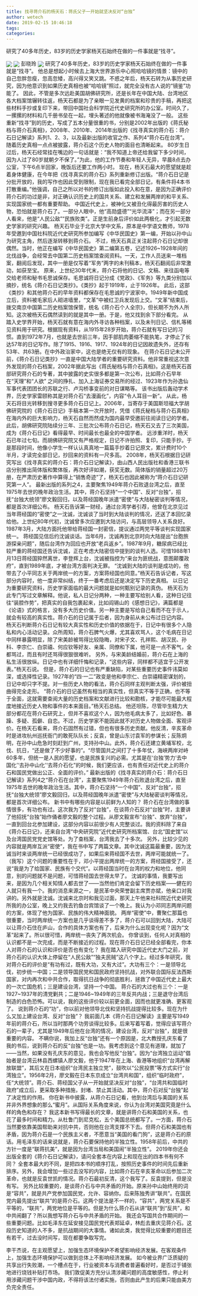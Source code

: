 ```yaml
---
title: 找寻蒋介石的杨天石：蒋氏父子一开始就坚决反对“台独”
author: wetech
date: 2019-02-15 10:46:18
tags: 
categories: 
---
```

研究了40多年历史，83岁的历史学家杨天石始终在做的一件事就是“找寻”。
<!-- more -->
<img align="center" border="0" src="https://imgcdn.yicai.com/uppics/images/2019/02/af74047dea169dd66727562c435f1e72.jpg" />
<img align="center" border="0" src="https://imgcdn.yicai.com/uppics/images/2019/02/f2a1daf33cc21ec020754253da431d6e.jpg" />
彭晓玲
<img align="center" border="0" src="https://imgcdn.yicai.com/uppics/images/2019/02/0e31ee9c895ce6b4d5b6fae7ca2628be.jpg" />
研究了40多年历史，83岁的历史学家杨天石始终在做的一件事就是“找寻”。
他总是想起小时候去上海大世界游乐中心照哈哈镜的情景：镜中的自己忽胖忽瘦，忽高忽矮，高兴得又笑又跳。不惑之年后，杨天石转为从事历史研究，因为他意识到如果历史真相也被“哈哈镜”照过，就完全没有古人说的“镜鉴”功能了。
因此，不管是多次远赴美国胡佛研究所，还是长年在中国大陆、台湾地区各大档案馆辗转往返，杨天石都是为了亲眼一见发黄的档案和珍贵的手稿，再把这些材料手抄或复印下来，带回中国社会科学院近代史研究所的办公室。时间久了，一摞摞的材料和几千册书垒在一起，埋头著述的他就像被书海淹没了一般。
这些重新“找寻”到的历史，写成了五本分量很重的书，分别是2002年出版的《蒋氏秘档与蒋介石真相》，2008年、2010年、2014年出版的《找寻真实的蒋介石：蒋介石日记解读》系列1、2、3，以及最新出版的收官之作、系列4“蒋介石在台湾”。随着历史真相一点点被披露，蒋介石这个历史人物的面目也清晰起来。
80岁生日过后，杨天石经常挂在嘴边的一句话就是：“我不知道上帝还给我留下多少时间，因为人过了80岁就朝夕不保了。”为此，他的工作节奏和年轻人无异，早晨8点去办公室，下午6点半回家，晚饭后还要工作两小时。
现在，杨天石最大的愿望就是趁着身体健康，在今年把《找寻真实的蒋介石》系列重新修订出版。“蒋介石日记是分批开放的，我的写作也因此受到限制，现在我已看完全部日记，有条件将4本书打散重编。”他强调，自己之所以对书的修订出版如此投入和在意，是因为正确评价蒋介石的功过是非，对正确认识历史上的国共关系、建立和发展两岸的和平关系、实现国家统一都有重要帮助。
中国近代史上，被神化又被丑化得最厉害的历史人物，恐怕就是蒋介石了。一部分人眼中，他“高勋盛德”“光华流泽”；而在另一部分人看来，他是“人民公敌”“民族败类”。正是生前身后评价如此两极化，才引起无数史学家的研究兴趣。
杨天石毕业于北京大学中文系，原本是中学语文教师，1978年受邀到中国社科院近代史研究所参加编写《中华民国史》第一编，开始以孙中山为研究主角，然后逐渐转移到蒋介石。
不过，杨天石真正关注起蒋介石日记却很偶然。当时，他正在编写《中华民国史》第二编第五卷，记述1926~1928年间的北伐战争，会经常去中国第二历史档案馆查阅资料。一天，工作人员送来一堆档案，翻阅后发现，其中一册是仅写着“军务”两字的未刊稿本，杨天石翻阅后非常激动，如获至宝。
原来，上世纪30年代末，蒋介石将他的日记、文稿、来往函电等交给老师和秘书毛思诚保存。毛思诚将日记分成《党政》、《军务》等九类分别加以摘抄，统名《蒋介石日记类抄》。《类抄》起于1919年，止于1926年。
此后，这部《类抄》和其他蒋介石的早年资料都保存在毛思诚的宁波家中。1949年新中国成立后，资料被毛家后人砌进墙里，“文革”中被红卫兵发现后上交。“文革”结束后，拨交南京中国第二历史档案馆保管，统名《蒋介石个人全宗》，但长期不为外人所知。这次被杨天石偶然读到的就是其中一册。于是，他又找到余下部分看完。
从踏入史学界开始，杨天石就有意在海内外寻访各种档案，以及未刊日记、信札等稀见资料用于研究。根据现有资料，从1915年28岁开始，蒋介石就有写日记的习惯。直到1972年7月，也就是去世前三年，因手部肌肉萎缩不能执笔，才停止了长达57年的日记写作。除了1915、1916、1917、1924年的日记因故遗失外，还存有53年、共63册。在中外政治家中，这也是绝无仅有的现象。
在蒋介石日记未公开前，《蒋介石日记类抄》一直是中国大陆学者的重要研究资料。他非常重视这次意外发现的蒋介石档案，2002年据此写出《蒋氏秘档与蒋介石真相》。这是杨天石首部研究蒋介石的专著，其中披露的史实很多都是第一次公布，比如蒋介石早年在“天理”和“人欲” 之间的挣扎、加入上海证券交易所的经过、1923年作为孙逸仙军事代表团团长的苏联之行、卢沟桥事变前的对日谋略等。
该书出版后轰动学术界，历史学家雷颐称其是对蒋介石“去漫画化”，内容“令人耳目一新”。
从此，杨天石将目光转移到搜寻更多蒋介石日记上。2006年，当寄存于美国斯坦福大学胡佛研究院的《蒋介石日记》手稿本第一次开放时，凭借《蒋氏秘档与蒋介石真相》在海内外的巨大影响力，杨天石自然而然成为国内最早受邀前往阅读日记的学者。此后，胡佛研究院陆续分三年、三批次公布蒋介石日记，杨天石又去了三次美国，成为《蒋介石日记》看得最早、时间最长也最全的中国学者。
远涉重洋时，杨天石已年过七旬。而胡佛研究院又有严格规定，日记不许拍照、复印，只能手抄。于是那段时间，他像小学生一样认认真真地一篇篇手抄着日记原文，累计费时10个半月，才读完全部日记，抄回来的资料有一尺多高。
2008年，杨天石根据日记研究写出《找寻真实的蒋介石：蒋介石日记解读》，由山西人民出版社和香港三联书店分别推出简体版和繁体版，再次好评如潮，获奖无数。简体版的销量超过20万册，在严肃历史著作中算得上“销售奇迹”了，杨天石也因此被称为“蒋介石日记研究第一人”。
最新出版的系列之4，主要聚焦1949年蒋介石败退台湾之后，直至1975年去世的晚年政治生活。其中，蒋介石坚持“一个中国”、反对“台独”，招抚“台独大统领”廖文毅回归，以及蒋经国晚年派遣“密使”与大陆秘密谈判等情况，都是首次详细公布。
杨天石告诉第一财经，通过台湾学者引荐，他曾在北京见过当年蒋经国的“密使”之一沈诚，沈诚谈了当时到大陆谈判的情况，还送了本回忆录给他。上世纪80年代初，沈诚曾多次应邀到大陆访问，与高层领导人关系良好。1987年3月，大陆方面托他带给蒋经国一封密信，提议通过两党平等谈判实现国家统一。
蒋经国见信后约沈诚谈话。当年6月，沈诚再到北京时向大陆提出“台胞旅游探亲问题”，随后台湾作为回应也开放“老兵返乡”。1987年9月，糖尿病已经比较严重的蒋经国还告诉沈诚，正在考虑大陆密信中提到的谈判人选。可惜1988年1月13日蒋经国猝然离世，李登辉上台，沈诚被指控为“来台为匪统战，意图颠覆政府”，直到1989年底，才被台湾方面判决无罪。
“沈诚到大陆的谈判是成功的，他带去了小平同志关于两岸统一的方案，方案蒋经国也同意。”杨天石告诉记者，写这部分内容时，他一度非常纠结，终于一番考虑后还是决定写下历史真相。
以日记为重要研究资料，历史学家面临的最大问题就是如何甄别记录的真伪。
杨天石为此专门写过文章解释。他说，私人日记分两种，一种主要写给别人看，这种日记往往“装腔作势”，把真实的自我包裹起来，比如阎锡山的《感想日记》，满篇都是《论语》式的格言，没有多大历史价值。另一种主要是写给自己看而不在于示人，就会有较高的真实性。蒋介石的日记属于后者，因为身前从未公布过日记内容。
杨天石判断蒋介石日记有较大真实性和历史价值的依据在于，日记中有很多个人隐私和内心活动记录。众所周知，蒋介石脾气火爆，尤其喜欢骂人，这个毛病在日记中同样暴露明显，除了宋美龄被骂得比较隐晦，对宋子文、孔祥熙、胡汉民、孙科、李宗仁、白崇禧、何应钦等好友、亲属、同僚和下属，他可是一点不客气，全都骂过，而且有时还骂得很狠很难听。
另外，与宋美龄结婚前，蒋介石在上海的私生活很放纵。日记中也有详细忏悔和记录，“这些内容，同样都不适宜于公开发表。”杨天石说。
但是，蒋介石的日记也有严重缺陷，对某些重要历史事件讳莫如深，或选择性记录。1927年的“四·一二”政变是他和李宗仁、白崇禧精密谋划的，日记中却只字不提。对一些历史人物的看法，蒋介石同样主观判断太强，评价被扭曲得完全走形。
“蒋介石的日记虽然有相当的真实性，但真实不等于正确，也不等于全面，这就需要查阅大量的历史档案和文献进行比较和勘核，才能尽可能最大程度地接近历史人物和事件的本来面目。”杨天石总结。
他还坦陈，尽管毕生精力大部分都花在蒋介石研究上，但并不喜欢这个人，因为他毛病太多了，比如好色、暴躁、多疑、孤僻、自恋。不过，历史学家不能因此就不对历史人物做全面、客观评价。在杨天石看来，蒋介石固然有过错，但也有很多历史贡献。他反清，辛亥革命时是进攻杭州巡抚衙门的敢死队队长；反袁，曾是山东讨袁军的参谋长；反陈炯明，在孙中山危急时刻赶到广州，支持孙中山。此外，蒋介石还建立黄埔军校，北伐、抗日，“还是做了不少好事的”。“尽管国共之间打了十多年仗，海峡两岸对峙60多年，但统一是人民的愿望，也是民族复兴的必需。尤其是在‘台独’势力‘去中国化’‘去孙中山化’‘去蒋介石化”的时候，我们更应该，也有责任对近代史上的蒋介石和国民党做出公正、全面的评价。”
最新出版的《找寻真实的蒋介石：蒋介石日记解读》系列4之“蒋介石在台湾”，主要聚焦1949年蒋介石败退台湾之后，直至1975年去世的晚年政治生活。其中，蒋介石坚持“一个中国”、反对“台独”，招抚“台独大统领”廖文毅回归，以及蒋经国晚年派遣“密使”与大陆秘密谈判等情况，都是首次详细公布。
新书中有哪些内容是以前鲜为人知的？
蒋介石在台湾做的事情很多，有功也有过。这次我为了反对“台独”，在谈蒋介石反对“台独”时，主要讲了他招抚“台独”始作俑者廖文毅的整个过程。从廖文毅宣布“台独”、放弃“台独”，一直到回台北参加建设，这部分内容以前很少有人完整谈过。我的资料除了来自《蒋介石日记》，还来自台湾“中央研究院”近代史研究所档案馆、台北“国史馆”以及台湾国民党党史馆等处。为了查档案，台湾我去了十多次。
另外，比较少见的内容就是两岸互派“密使”，我在书中写了两篇文章。其中沈诚这篇最重要，因为沈诚当时来谈两岸统一已经很成功了，如果后来蒋经国不去世，两岸可能就统一了。（我写）这个问题的重要性在于，邓小平提出两岸统一的方案，蒋经国接受了，还说“我是为了给国家、民族有个交代”。以蒋经国当时在台湾的权力和地位，他同意，别的问题就不是问题，可惜蒋经国去世得太早了。
沈诚的事情，我要写出来，是因为几个相关知情人都去世了——当然他们肯定会留下历史档案——健在的人就只有我一个。我的消息来源之一，是民革中央荣誉副主席贾亦斌，他亲口对我讲的。另外就是沈诚。沈诚来北京时和我见过面，那天上午他来社科院近代史研究所我的办公室，晚上又约我去钓鱼台宾馆谈了一个晚上。我认为小邓同志两岸问题的方案，体现了他为国家、民族的伟大精神面貌。
两岸“密使”中，曹聚仁那篇也很重要，当时两岸统一方案也是几乎谈得差不多了，蒋介石可以回到大陆，大陆可以让蒋介石住在庐山，合作的具体方案也有了，后来为什么出现变化呢？因为“文革”起来了。所以很可惜，两岸统一丧失了两次机会。
你曾谈到，任何人对真相的认识都不是一次完成，而是不断接近的过程。现在蒋介石日记已经全部看完，你本人对蒋介石的认识和评价是否也有变化？
我在踏入研究中国近代史大门之前，对蒋介石的认识大体上停留在“人民公敌”“独夫民贼”这八个字上。经过多年研究，我对蒋介石的评价是“有功有过，既有大功，又有大过”。大功有三个：一是领导北伐，初步统一中国；二是领导国民党和国民政府坚持抗战，对外联合国际反法西斯国家，对内再次和中共合作，取得抗日战争的彻底胜利，拯救了中国近代史上最大的一次亡国危机；三是建设台湾，坚持一个中国。
蒋介石的大过也有三个：一是1927~1937年的清党剿共；二是1946~1949年的三年反共内战；三是退守台湾后制造的白色恐怖。可以说，我的这些评价较以前更全面，因而也就更准确、更客观了。
说到蒋介石的“功”，你以前对他领导北伐和坚持抗战提得比较多。现在为什么又加上建设台湾、反对“台独”？
我前面几本《蒋介石日记解读》主要是写1949年前的蒋介石，所以当时那两个功劳谈得比较多。后来写着写着，觉得应该写蒋介石的一辈子，尤其是1949年后他在台湾的情况，建设台湾，反对“台独”，就是很重要的内容。
不瞒你说，我加上反“台独”还有一个原因是，北大教授孔庆东看了我的书后，说到蒋介石的反“台独”也是一功。我考虑到这个意见有道理，就加了——当然，如果没有孔庆东的意见，我也会写他反“台独”。因为“台湾独立运动”倡始者是台湾云林县西螺镇人廖文毅，他于1947年在上海、香港等地组织“台湾再解放联盟”，其后又在日本组织“台湾民主独立党”，鼓吹以“公民投票”等方式实行“台湾独立”。1956年2月，廖文毅在日本东京成立“台湾共和国”，组织“临时政府”，任“大统领”。蒋介石、蒋经国父子从一开始就坚决反对“台独”，“台湾共和国临时政府”成立后，更采取多种措施，封堵、禁止其活动。其中，蒋介石对反“台独”起了决定性的作用。
你在新书中披露，从蒋介石日记看，他到台湾后与美国的关系并非外界想象的那么“蜜月”。从国际关系角度来说，你认为台湾对美国究竟是什么样的角色和存在？
我这本新书写得最长的文章，就是讲蒋介石和美国的关系，也花了最多时间和精力。从杜鲁门到尼克松，五个美国总统都写了。一方面，蒋介石当然要依靠美国帮助来对抗中共，否则他在台湾支撑不下去。但蒋介石和美国也有矛盾，因为蒋介石是一个民族主义者，不愿意当“美国的看门狗”，这是蒋介石的原话。用毛泽东的话来说就是，蒋介石要保持他的半独立性。1958年前后，中共的方针一度是“联蒋抗美”，就是因为台湾当局和美国闹“半独立性”。
2019年你还会出版全套的《蒋介石日记解读》，请问全套本在内容上和现在出的四本书有何不同？
全套本最大的不同，是把四本书的顺序打乱，按照历史事件的时间先后重新排序。另外，我会增加一些过去没写的内容，比如蒋介石在辛亥革命以后参加二次革命，也就是反袁世凯的情况。蒋介石最初反清，这个我写了。反袁提到，但是没有写。
另外比较重要的，是谈蒋介石与中共矛盾的开始。原来孙中山始终用的词是“容共”，就是共产党参加国民党，允许、容纳你。后来陈独秀讲“联共”。在国民党内最先提出“联共”的是蒋介石。这两个提法是不一样的，“容共”，两党关系是不平等的，“联共”，两党地位是平等的。但是为什么蒋介石从讲“联共”到“反共”，和中共闹翻了？所以我想写蒋介石与中共矛盾的开始。
我还会写国共合作期间的一些重要问题。比如毛泽东在延安接见国民党代表郑延卓，林彪去重庆见蒋介石。这段历史知道的人不多，是抗战期间的大事情。诸如此类，我觉得比较重要的题目还有若干，过去没时间写，现在都要争取写完。
 
 
李干杰说，在主观愿望上，加强生态环境保护不希望影响经济发展。在客观条件上，加强生态环境保护可以做到总体上不影响经济发展。
如今被业界广泛质疑的共享出行失败潮，一个槽点在于，行业被资本与消费者普遍看好时，是否过于铺张地进行烧钱补贴打市场。
我们敦促美方充分认清涉藏问题的高度敏感性，停止利用涉藏问题干涉中国内政，不得将该法付诸实施，否则由此产生的后果只能由美方负完全责任。
